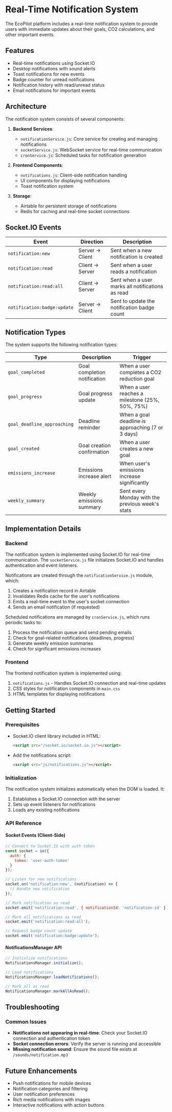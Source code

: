 # Real-Time Notification System

The EcoPilot platform includes a real-time notification system to provide users with immediate updates about their goals, CO2 calculations, and other important events.

## Features

- Real-time notifications using Socket.IO
- Desktop notifications with sound alerts
- Toast notifications for new events
- Badge counter for unread notifications
- Notification history with read/unread status
- Email notifications for important events

## Architecture

The notification system consists of several components:

1. **Backend Services**:
   - `notificationService.js`: Core service for creating and managing notifications
   - `socketService.js`: WebSocket service for real-time communication
   - `cronService.js`: Scheduled tasks for notification generation

2. **Frontend Components**:
   - `notifications.js`: Client-side notification handling
   - UI components for displaying notifications
   - Toast notification system

3. **Storage**:
   - Airtable for persistent storage of notifications
   - Redis for caching and real-time socket connections

## Socket.IO Events

| Event | Direction | Description |
|-------|-----------|-------------|
| `notification:new` | Server → Client | Sent when a new notification is created |
| `notification:read` | Client → Server | Sent when a user reads a notification |
| `notification:read:all` | Client → Server | Sent when a user marks all notifications as read |
| `notification:badge:update` | Server → Client | Sent to update the notification badge count |

## Notification Types

The system supports the following notification types:

| Type | Description | Trigger |
|------|-------------|---------|
| `goal_completed` | Goal completion notification | When a user completes a CO2 reduction goal |
| `goal_progress` | Goal progress update | When a user reaches a milestone (25%, 50%, 75%) |
| `goal_deadline_approaching` | Deadline reminder | When a goal deadline is approaching (7 or 3 days) |
| `goal_created` | Goal creation confirmation | When a user creates a new goal |
| `emissions_increase` | Emissions increase alert | When user's emissions increase significantly |
| `weekly_summary` | Weekly emissions summary | Sent every Monday with the previous week's stats |

## Implementation Details

### Backend

The notification system is implemented using Socket.IO for real-time communication. The `socketService.js` file initializes Socket.IO and handles authentication and event listeners.

Notifications are created through the `notificationService.js` module, which:
1. Creates a notification record in Airtable
2. Invalidates Redis cache for the user's notifications
3. Emits a real-time event to the user's socket connection
4. Sends an email notification (if requested)

Scheduled notifications are managed by `cronService.js`, which runs periodic tasks to:
1. Process the notification queue and send pending emails
2. Check for goal-related notifications (deadlines, progress)
3. Generate weekly emission summaries
4. Check for significant emissions increases

### Frontend

The frontend notification system is implemented using:
1. `notifications.js` - Handles Socket.IO connection and real-time updates
2. CSS styles for notification components in `main.css`
3. HTML templates for displaying notifications

## Getting Started

### Prerequisites

- Socket.IO client library included in HTML:
  ```html
  <script src="/socket.io/socket.io.js"></script>
  ```

- Add the notifications script:
  ```html
  <script src="js/notifications.js"></script>
  ```

### Initialization

The notification system initializes automatically when the DOM is loaded. It:
1. Establishes a Socket.IO connection with the server
2. Sets up event listeners for notifications
3. Loads any existing notifications

### API Reference

#### Socket Events (Client-Side)

```javascript
// Connect to Socket.IO with auth token
const socket = io({
  auth: {
    token: 'user-auth-token'
  }
});

// Listen for new notifications
socket.on('notification:new', (notification) => {
  // Handle new notification
});

// Mark notification as read
socket.emit('notification:read', { notificationId: 'notification-id' });

// Mark all notifications as read
socket.emit('notification:read:all');

// Request badge count update
socket.emit('notification:badge:update');
```

#### NotificationsManager API

```javascript
// Initialize notifications
NotificationsManager.initialize();

// Load notifications
NotificationsManager.loadNotifications();

// Mark all as read
NotificationsManager.markAllAsRead();
```

## Troubleshooting

### Common Issues

- **Notifications not appearing in real-time**: Check your Socket.IO connection and authentication token
- **Socket connection errors**: Verify the server is running and accessible
- **Missing notification sound**: Ensure the sound file exists at `/sounds/notification.mp3`

## Future Enhancements

- Push notifications for mobile devices
- Notification categories and filtering
- User notification preferences
- Rich media notifications with images
- Interactive notifications with action buttons 